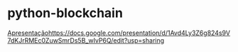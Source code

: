 # python-blockchain


[Apresentação](https://docs.google.com/presentation/d/1Avd4Ly3Z6g824s9V7dKJrRMEc0ZuwSmrDs5B_wIvP6Q/edit?usp=sharing)https://docs.google.com/presentation/d/1Avd4Ly3Z6g824s9V7dKJrRMEc0ZuwSmrDs5B_wIvP6Q/edit?usp=sharing
